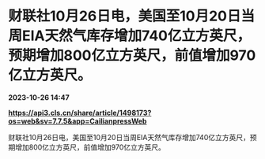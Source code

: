 # 财联社10月26日电，美国至10月20日当周EIA天然气库存增加740亿立方英尺，预期增加800亿立方英尺，前值增加970亿立方英尺。

**2023-10-26 14:47**

**https://api3.cls.cn/share/article/1498173?os=web&sv=7.7.5&app=CailianpressWeb**

财联社10月26日电，美国至10月20日当周EIA天然气库存增加740亿立方英尺，预期增加800亿立方英尺，前值增加970亿立方英尺。